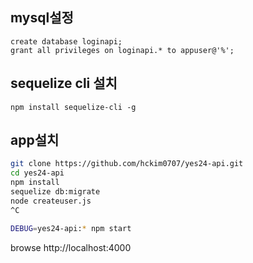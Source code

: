 ## mysql설정
```
create database loginapi;
grant all privileges on loginapi.* to appuser@'%';
```

## sequelize cli 설치
```
npm install sequelize-cli -g
```

## app설치
```bash
git clone https://github.com/hckim0707/yes24-api.git
cd yes24-api
npm install
sequelize db:migrate
node createuser.js
^C

DEBUG=yes24-api:* npm start
```
browse http://localhost:4000



<!--stackedit_data:
eyJoaXN0b3J5IjpbLTgwNzkxNDkwNiwtMTA2MzE1NjU3NywtMT
QzOTc5ODg4NSwzNTM5NDkzMTFdfQ==
-->
